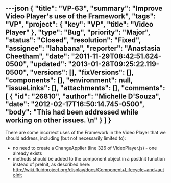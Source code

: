 ---json
{
  "title": "VP-63",
  "summary": "Improve Video Player's use of the Framework",
  "tags": "VP",
  "project": {
    "key": "VP",
    "title": "Video Player"
  },
  "type": "Bug",
  "priority": "Major",
  "status": "Closed",
  "resolution": "Fixed",
  "assignee": "lahabana",
  "reporter": "Anastasia Cheetham",
  "date": "2011-11-29T08:42:51.624-0500",
  "updated": "2013-01-28T09:25:22.119-0500",
  "versions": [],
  "fixVersions": [],
  "components": [],
  "environment": null,
  "issueLinks": [],
  "attachments": [],
  "comments": [
    {
      "id": "26810",
      "author": "Michelle D'Souza",
      "date": "2012-02-17T16:50:14.745-0500",
      "body": "This had been addressed while working on other issues.&#x20;\n"
    }
  ]
}
---
There are some incorrect uses of the Framework in the Video Player that we should address, including (but not necessarily limited to):

* no need to create a ChangeApplier (line 326 of VideoPlayer.js) - one already exists
* methods should be added to the component object in a postInit function instead of preInit, as described here: <http://wiki.fluidproject.org/display/docs/Component+Lifecycle+and+autoInit>

        